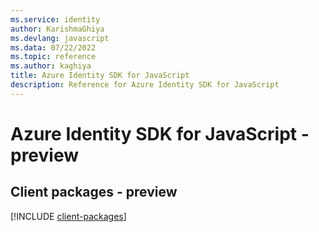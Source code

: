 ```yaml
---
ms.service: identity
author: KarishmaGhiya
ms.devlang: javascript
ms.data: 07/22/2022
ms.topic: reference
ms.author: kaghiya
title: Azure Identity SDK for JavaScript
description: Reference for Azure Identity SDK for JavaScript
---
```

# Azure Identity SDK for JavaScript - preview

## Client packages - preview
[!INCLUDE [client-packages](identity-client-index.md)]